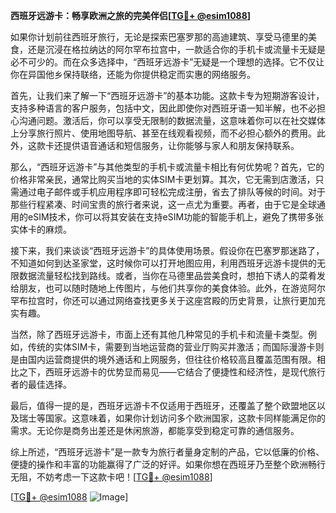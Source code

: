 **西班牙远游卡：畅享欧洲之旅的完美伴侣[[TG💪+ @esim1088](https://t.me/s/esim1088)]**

如果你计划前往西班牙旅行，无论是探索巴塞罗那的高迪建筑、享受马德里的美食，还是沉浸在格拉纳达的阿尔罕布拉宫中，一款适合你的手机卡或流量卡无疑是必不可少的。而在众多选择中，“西班牙远游卡”无疑是一个理想的选择。它不仅让你在异国他乡保持联络，还能为你提供稳定而实惠的网络服务。

首先，让我们来了解一下“西班牙远游卡”的基本功能。这款卡专为短期游客设计，支持多种语言的客户服务，包括中文，因此即使你对西班牙语一知半解，也不必担心沟通问题。激活后，你可以享受无限制的数据流量，这意味着你可以在社交媒体上分享旅行照片、使用地图导航、甚至在线观看视频，而不必担心额外的费用。此外，这款卡还提供语音通话和短信服务，让你能够与家人和朋友保持联系。

那么，“西班牙远游卡”与其他类型的手机卡或流量卡相比有何优势呢？首先，它的价格非常亲民，通常比购买当地的实体SIM卡更划算。其次，它无需到店激活，只需通过电子邮件或手机应用程序即可轻松完成注册，省去了排队等候的时间。对于那些行程紧凑、时间宝贵的旅行者来说，这一点尤为重要。再者，由于它是全球通用的eSIM技术，你可以将其安装在支持eSIM功能的智能手机上，避免了携带多张实体卡的麻烦。

接下来，我们来谈谈“西班牙远游卡”的具体使用场景。假设你在巴塞罗那迷路了，不知道如何到达圣家堂，这时候你可以打开地图应用，利用西班牙远游卡提供的无限数据流量轻松找到路线。或者，当你在马德里品尝美食时，想拍下诱人的菜肴发给朋友，也可以随时随地上传图片，与他们共享你的美食体验。此外，在游览阿尔罕布拉宫时，你还可以通过网络查找更多关于这座宫殿的历史背景，让旅行更加充实有趣。

当然，除了西班牙远游卡，市面上还有其他几种常见的手机卡和流量卡类型。例如，传统的实体SIM卡，需要到当地运营商的营业厅购买并激活；而国际漫游卡则是由国内运营商提供的境外通话和上网服务，但往往价格较高且覆盖范围有限。相比之下，西班牙远游卡的优势显而易见——它结合了便捷性和经济性，是现代旅行者的最佳选择。

最后，值得一提的是，西班牙远游卡不仅适用于西班牙，还覆盖了整个欧盟地区以及瑞士等国家。这意味着，如果你计划访问多个欧洲国家，这款卡同样能满足你的需求。无论你是商务出差还是休闲旅游，都能享受到稳定可靠的通信服务。

综上所述，“西班牙远游卡”是一款专为旅行者量身定制的产品，它以低廉的价格、便捷的操作和丰富的功能赢得了广泛的好评。如果你想在西班牙乃至整个欧洲畅行无阻，不妨考虑一下这款卡吧！[[TG💪+ @esim1088](https://t.me/s/esim1088)]

[[TG💪+ @esim1088](https://t.me/s/esim1088) ![Image](https://i.postimg.cc/4NQfJmqS/Snipaste-2025-05-13-00-14-12.png)]